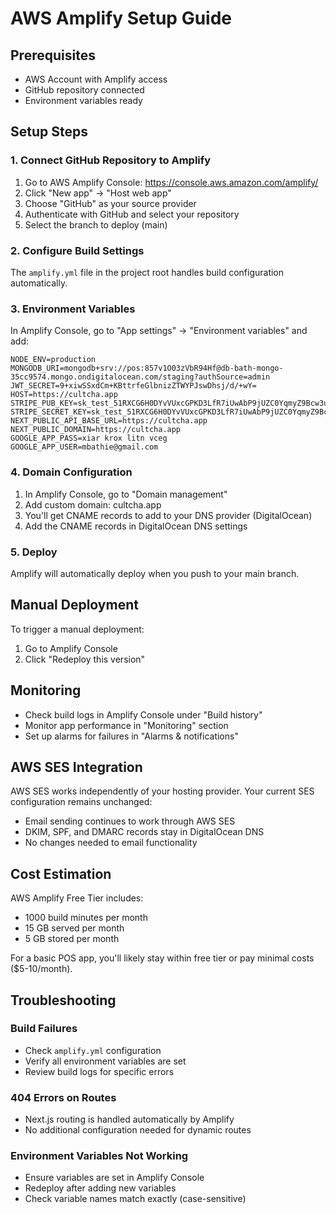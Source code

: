 # AWS Amplify Setup Guide

## Prerequisites
- AWS Account with Amplify access
- GitHub repository connected
- Environment variables ready

## Setup Steps

### 1. Connect GitHub Repository to Amplify

1. Go to AWS Amplify Console: https://console.aws.amazon.com/amplify/
2. Click "New app" → "Host web app"
3. Choose "GitHub" as your source provider
4. Authenticate with GitHub and select your repository
5. Select the branch to deploy (main)

### 2. Configure Build Settings

The `amplify.yml` file in the project root handles build configuration automatically.

### 3. Environment Variables

In Amplify Console, go to "App settings" → "Environment variables" and add:

```
NODE_ENV=production
MONGODB_URI=mongodb+srv://pos:857v1O03zVbR94Hf@db-bath-mongo-35cc9574.mongo.ondigitalocean.com/staging?authSource=admin
JWT_SECRET=9+xiwSSxdCm+KBttrfeGlbnizZTWYPJswDhsj/d/+wY=
HOST=https://cultcha.app
STRIPE_PUB_KEY=sk_test_51RXCG6H0DYvVUxcGPKD3LfR7iUwAbP9jUZC0YqmyZ9Bcw3unA7HE4sBc0TE5QbH0Cxx3o1mkL6dFGn0f4teQ4jCx00cInaNoH3
STRIPE_SECRET_KEY=sk_test_51RXCG6H0DYvVUxcGPKD3LfR7iUwAbP9jUZC0YqmyZ9Bcw3unA7HE4sBc0TE5QbH0Cxx3o1mkL6dFGn0f4teQ4jCx00cInaNoH3
NEXT_PUBLIC_API_BASE_URL=https://cultcha.app
NEXT_PUBLIC_DOMAIN=https://cultcha.app
GOOGLE_APP_PASS=xiar krox litn vceg
GOOGLE_APP_USER=mbathie@gmail.com
```

### 4. Domain Configuration

1. In Amplify Console, go to "Domain management"
2. Add custom domain: cultcha.app
3. You'll get CNAME records to add to your DNS provider (DigitalOcean)
4. Add the CNAME records in DigitalOcean DNS settings

### 5. Deploy

Amplify will automatically deploy when you push to your main branch.

## Manual Deployment

To trigger a manual deployment:
1. Go to Amplify Console
2. Click "Redeploy this version"

## Monitoring

- Check build logs in Amplify Console under "Build history"
- Monitor app performance in "Monitoring" section
- Set up alarms for failures in "Alarms & notifications"

## AWS SES Integration

AWS SES works independently of your hosting provider. Your current SES configuration remains unchanged:
- Email sending continues to work through AWS SES
- DKIM, SPF, and DMARC records stay in DigitalOcean DNS
- No changes needed to email functionality

## Cost Estimation

AWS Amplify Free Tier includes:
- 1000 build minutes per month
- 15 GB served per month
- 5 GB stored per month

For a basic POS app, you'll likely stay within free tier or pay minimal costs ($5-10/month).

## Troubleshooting

### Build Failures
- Check `amplify.yml` configuration
- Verify all environment variables are set
- Review build logs for specific errors

### 404 Errors on Routes
- Next.js routing is handled automatically by Amplify
- No additional configuration needed for dynamic routes

### Environment Variables Not Working
- Ensure variables are set in Amplify Console
- Redeploy after adding new variables
- Check variable names match exactly (case-sensitive)